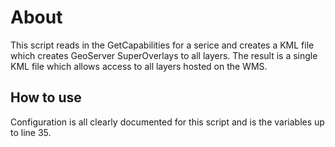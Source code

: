 About
=====
This script reads in the GetCapabilities for a serice and creates a KML file which creates GeoServer SuperOverlays to all layers. The result is a single KML file which allows access to all layers hosted on the WMS.

How to use
----------
Configuration is all clearly documented for this script and is the variables up to line 35.